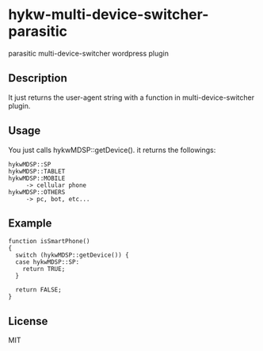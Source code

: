 hykw-multi-device-switcher-parasitic
====================================

parasitic multi-device-switcher wordpress plugin

## Description

It just returns the user-agent string with a function in multi-device-switcher plugin.

## Usage
You just calls hykwMDSP::getDevice(). it returns the followings:

    hykwMDSP::SP
    hykwMDSP::TABLET
    hykwMDSP::MOBILE
         -> cellular phone
    hykwMDSP::OTHERS
         -> pc, bot, etc...

## Example
    function isSmartPhone()
    {
      switch (hykwMDSP::getDevice()) {
      case hykwMDSP::SP:
        return TRUE;
      }

      return FALSE;
    }

## License
MIT
